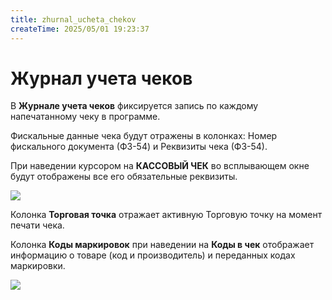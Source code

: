```yaml
---
title: zhurnal_ucheta_chekov
createTime: 2025/05/01 19:23:37
---
```

# Журнал учета чеков

В **Журнале учета чеков** фиксируется запись по каждому напечатанному чеку в программе.

Фискальные данные чека будут отражены в колонках: Номер фискального документа (ФЗ-54) и Реквизиты чека (ФЗ-54).

При наведении курсором на **КАССОВЫЙ ЧЕК** во всплывающем окне будут отображены все его обязательные реквизиты.

![](Aspose.Words.83ab1c44-6b28-430a-a5f2-4d9e6ba1abd4.870.png)

Колонка **Торговая точка** отражает активную Торговую точку на момент печати чека.

Колонка **Коды маркировок** при наведении на **Коды в чек** отображает информацию о товаре (код и производитель) и переданных кодах маркировки.

![](Aspose.Words.83ab1c44-6b28-430a-a5f2-4d9e6ba1abd4.871.png)